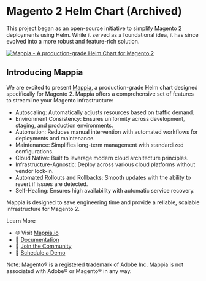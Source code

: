 # Magento 2 Helm Chart (Archived)

This project began as an open-source initiative to simplify Magento 2 deployments using Helm. While it served as a foundational idea, it has since evolved into a more robust and feature-rich solution.​

[![Mappia - A production-grade Helm Chart for Magento 2](https://www.mappia.io/assets/mappia-full-logo-light.svg "Mappia")](https://www.mappia.io/)

## Introducing Mappia
We are excited to present [Mappia](https://www.mappia.io), a production-grade Helm chart designed specifically for Magento 2. Mappia offers a comprehensive set of features to streamline your Magento infrastructure:​

- Autoscaling: Automatically adjusts resources based on traffic demand.
- Environment Consistency: Ensures uniformity across development, staging, and production environments.
- Automation: Reduces manual intervention with automated workflows for deployments and maintenance.
- Maintenance: Simplifies long-term management with standardized configurations.
- Cloud Native: Built to leverage modern cloud architecture principles.
- Infrastructure-Agnostic: Deploy across various cloud platforms without vendor lock-in.
- Automated Rollouts and Rollbacks: Smooth updates with the ability to revert if issues are detected.
- Self-Healing: Ensures high availability with automatic service recovery.​

Mappia is designed to save engineering time and provide a reliable, scalable infrastructure for Magento 2.​

Learn More

- 🌐 Visit [Mappia.io](https://www.mappia.io/)
- 📄 [Documentation](https://docs.mappia.io/)
- 💬 [Join the Community](https://chat.mappia.io/)
- 📅 [Schedule a Demo](https://calendar.app.google/DWSEgd6Fc17iVRnd9)

Note: Magento® is a registered trademark of Adobe Inc. Mappia is not associated with Adobe® or Magento® in any way.​


